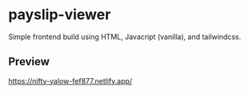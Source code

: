 # payslip-viewer
Simple frontend build using HTML, Javacript (vanilla), and tailwindcss.

## Preview
https://nifty-yalow-fef877.netlify.app/
